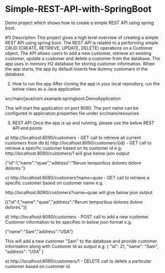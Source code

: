 # Simple-REST-API-with-SpringBoot
Demo project which shows how to create a simple REST API using spring boot.

#1) Description
This project gives a high level overview of creating a simple REST API using spring boot. The REST API is related to a performing simple CRUD (CREATE, RETRIEVE, UPDATE, DELETE) operations on a Customer object.
The API allows users to add a new customer, retrieve an existing customer, update a customer and delete a customer from the database.
The app uses in memory H2 database for storing customer information. When the app starts, the app by default inserts few dummy customers in the database.

2) How to run the app
After cloning the app in your local repository, run the below class as a Java application

src/main/java/com.example.springboot.DemoApplication

This will start the application on port 8090. The port name can be configured in application.properties file under src/main/resources

3) REST API
Once the app is up and running, please use the below REST API end points

a) http://localhost:8090/customers - GET call to retrieve all current customers from db
b) http://localhost:8090/customers/{id} - GET call to retrieve a specific customer based on its customer id e.g. http://localhost:8090/customers/1 will give below json output

{"id":1,"name":"quae","address":"Rerum temporibus dolores dolore dolores."}

c) http://localhost:8090/customers?name=quae - GET call to retrieve a specific customer based on customer name e.g.

http://localhost:8090/customers?name=quae will give below json output

[{"id":1,"name":"quae","address":"Rerum temporibus dolores dolore dolores."}]

d) http://localhost:8090/customers - POST call to add a new customer. Customer information to be specifiec in below json format e.g.

{"name":"Sam","address":"USA"}

This will add a new customer "Sam" to the database and provide customer information along with Customer Id as output e.g.
{
  "id": 21,
  "name": "Sam",
  "address": "USA"
}

e) http://localhost:8090/customers/1 - DELETE call to delete a particular customer based on customer id.


